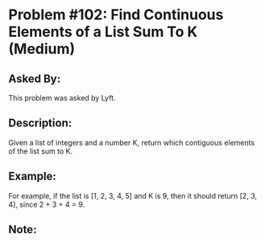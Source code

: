 # Problem #102: Find Continuous Elements of a List Sum To K (Medium)

## Asked By:

This problem was asked by Lyft.

## Description:
 
Given a list of integers and a number K, return which contiguous elements of the list sum to K.

## Example:

For example, if the list is [1, 2, 3, 4, 5] and K is 9, then it should return [2, 3, 4], since 2 + 3 + 4 = 9. 

## Note:
